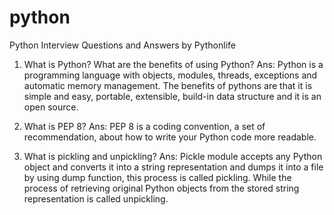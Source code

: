 # python
 Python Interview Questions and Answers by Pythonlife

 

1. What is Python? What are the benefits of using Python?
Ans: Python is a programming language with objects, modules, threads, exceptions and automatic memory management. The benefits of pythons are that it is simple and easy, portable, extensible, build-in data structure and it is an open source.





2. What is PEP 8?
Ans: PEP 8 is a coding convention, a set of recommendation, about how to write your Python code more readable.






3. What is pickling and unpickling?
Ans: Pickle module accepts any Python object and converts it into a string representation and dumps it into a file by using dump function, this process is called pickling. While the process of retrieving original Python objects from the stored string representation is called unpickling.



